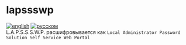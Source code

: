 # lapssswp
[![english](https://img.shields.io/badge/read_in-english-blue.svg)](link=https%3A%2F%2Fgithub.com%2Fahpooch%2Flapssswp%2Fblob%2Fmain%2FREADME.md)
[![русском](https://img.shields.io/badge/%D1%87%D0%B8%D1%82%D0%B0%D1%82%D1%8C_%D0%BD%D0%B0-%D1%80%D1%83%D1%81%D1%81%D0%BA%D0%BE%D0%BC-lightblue.svg)](link=https%3A%2F%2Fgithub.com%2Fahpooch%2Flapssswp%2Fblob%2Fmain%2FREADME.ru-RU.md)  
L.A.P.S.S.S.W.P. расшифровывается как `Local Administrator Password Solution Self Service Web Portal`
